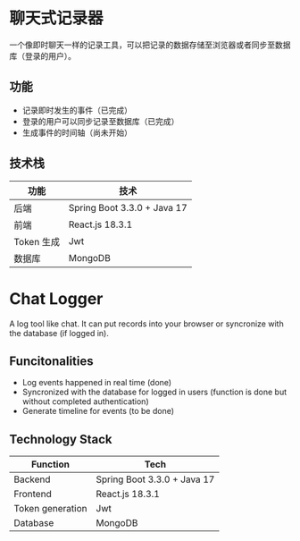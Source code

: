 # 聊天式记录器

一个像即时聊天一样的记录工具，可以把记录的数据存储至浏览器或者同步至数据库（登录的用户）。

## 功能

* 记录即时发生的事件（已完成）
* 登录的用户可以同步记录至数据库（已完成）
* 生成事件的时间轴（尚未开始）

## 技术栈

| 功能 | 技术 |
| - | - |
| 后端 | Spring Boot 3.3.0 + Java 17 |
| 前端 | React.js 18.3.1 |
| Token 生成 | Jwt  |
| 数据库 | MongoDB |

# Chat Logger

A log tool like chat. It can put records into your browser or syncronize with the database (if logged in). 

## Funcitonalities

* Log events happened in real time (done)
* Syncronized with the database for logged in users (function is done but without completed authentication)
* Generate timeline for events (to be done)

## Technology Stack

| Function | Tech |
| - | - |
| Backend | Spring Boot 3.3.0 + Java 17 |
| Frontend | React.js 18.3.1 |
| Token generation | Jwt  |
| Database | MongoDB |
